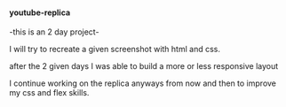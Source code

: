 #### youtube-replica
-this is an 2 day project-

I will try to recreate a given screenshot with html and css.

after the 2 given days I was able to build a more or less responsive layout 

I continue working on the replica anyways from now and then to improve my css and flex skills.

